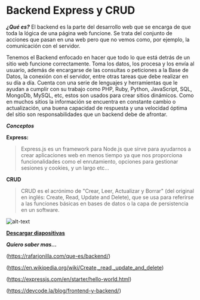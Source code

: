 # Backend Express y CRUD #


***¿Qué es?***
El backend es la parte del desarrollo web que se encarga de que toda la lógica de una página web  funcione. Se trata del conjunto de acciones que pasan en una web pero que no vemos como, por ejemplo, la comunicación con el servidor.

Tenemos el Backend enfocado en hacer que todo lo que está detrás de un sitio web funcione correctamente. Toma los datos, los procesa y los envía al usuario, además de encargarse de las consultas o peticiones a la Base de Datos, la conexión con el servidor, entre otras tareas que debe realizar en su día a día. Cuenta con una serie de lenguajes y herramientas que le ayudan a  cumplir con su trabajo como PHP, Ruby, Python, JavaScript, SQL, MongoDb, MySQL, etc, estos son usados para crear sitios dinámicos. Como en muchos sitios la información se encuentra en constante cambio o actualización, una buena capacidad de respuesta y una velocidad óptima del sitio son responsabilidades que un backend debe de afrontar.


***Conceptos***

**Express:**
>Express.js es un framework para Node.js que sirve para ayudarnos a crear aplicaciones web en menos tiempo ya que nos proporciona funcionalidades como el  enrutamiento, opciones para gestionar sesiones y cookies, y un largo etc…


**CRUD**
>CRUD es el acrónimo de "Crear, Leer, Actualizar y Borrar" (del original en inglés: Create, Read, Update and Delete), que se usa para referirse a las funciones básicas en bases de datos o la capa de persistencia en un software.

![alt-text](https://static1.squarespace.com/static/555dc243e4b0fa866e3e41a9/t/5926bcdf9de4bbba0f69cd10/1495710948784/)


[**Descargar diapositivas**](https://raw.githubusercontent.com/devfmx/cinta-roja/master/7_backend_express/React.pdf)


***Quiero saber mas...***

(https://rafarjonilla.com/que-es/backend/)

(https://en.wikipedia.org/wiki/Create,_read,_update_and_delete)

(https://expressjs.com/en/starter/hello-world.html)

(https://devcode.la/blog/frontend-y-backend/)